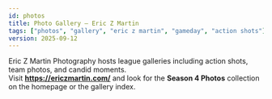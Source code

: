 ```yaml
---
id: photos
title: Photo Gallery — Eric Z Martin
tags: ["photos", "gallery", "eric z martin", "gameday", "action shots"]
version: 2025-09-12
---
```


Eric Z Martin Photography hosts league galleries including action shots, team photos, and candid moments.  
Visit **https://ericzmartin.com/** and look for the **Season 4 Photos** collection on the homepage or the gallery index.